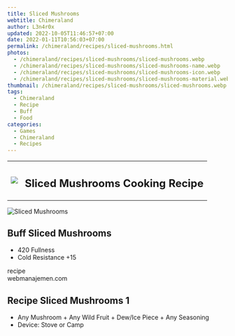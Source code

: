 ```yaml
---
title: Sliced Mushrooms
webtitle: Chimeraland
author: L3n4r0x
updated: 2022-10-05T11:46:57+07:00
date: 2022-01-11T10:56:03+07:00
permalink: /chimeraland/recipes/sliced-mushrooms.html
photos:
  - /chimeraland/recipes/sliced-mushrooms/sliced-mushrooms.webp
  - /chimeraland/recipes/sliced-mushrooms/sliced-mushrooms-name.webp
  - /chimeraland/recipes/sliced-mushrooms/sliced-mushrooms-icon.webp
  - /chimeraland/recipes/sliced-mushrooms/sliced-mushrooms-material.webp
thumbnail: /chimeraland/recipes/sliced-mushrooms/sliced-mushrooms.webp
tags:
  - Chimeraland
  - Recipe
  - Buff
  - Food
categories:
  - Games
  - Chimeraland
  - Recipes
---
```


<section id="bootstrap-wrapper"><link rel="stylesheet" href="https://cdn.statically.io/gh/dimaslanjaka/Web-Manajemen/40ac3225/css/bootstrap-4.5-wrapper.css"/><div class="row mb-2"><div class="col-md-12 mb-2"><table class="table" id="post-info"><tbody><tr><td><img class="d-inline-block me-2" src="/chimeraland/recipes/sliced-mushrooms/sliced-mushrooms-icon.webp" width="auto" height="auto"/></td><td><h1 class="fs-5">Sliced Mushrooms Cooking Recipe</h1></td></tr></tbody></table></div></div><div class="card mb-2"><div class="row g-0"><div class="col-sm-4 position-relative mb-2"><img src="/chimeraland/recipes/sliced-mushrooms/sliced-mushrooms-material.webp" class="card-img fit-cover w-100 h-100" alt="Sliced Mushrooms" data-fancybox="true"/></div><div class="col-sm-8 mb-2"><div class="card-body"><h2 class="card-title fs-5">Buff Sliced Mushrooms</h2><div class="card-text"><ul><li>420 Fullness</li><li>Cold Resistance +15</li></ul></div><span class="badge rounded-pill bg-dark">recipe</span></div><div class="card-footer text-end text-muted">webmanajemen.com</div></div></div></div><div class="row mb-2"><div class="col-12 col-lg-6 recipe-item mb-2"><div class="card"><div class="card-body"><h2 class="card-title fs-5">Recipe Sliced Mushrooms 1</h2><div class="card-text"><ul><li>Any Mushroom<span> + </span>Any Wild Fruit<span> + </span>Dew/Ice Piece<span> + </span>Any Seasoning</li><li>Device: Stove or Camp</li></ul></div></div></div></div></div></section>